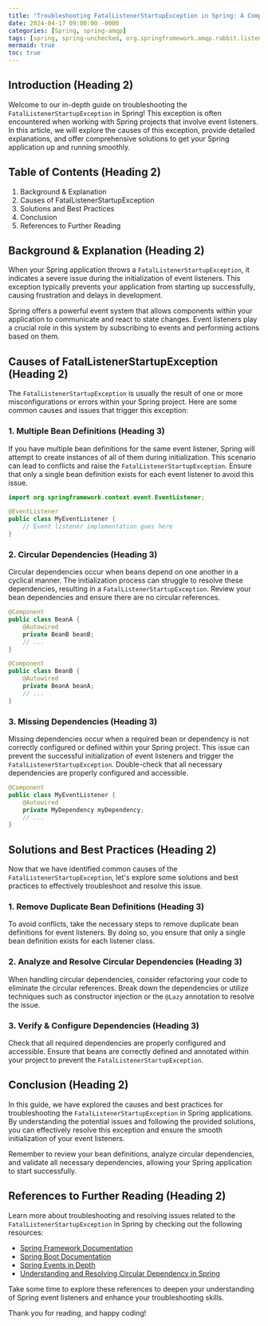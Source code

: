 ```yaml
---
title: "Troubleshooting FatalListenerStartupException in Spring: A Comprehensive Guide"
date: 2024-04-17 09:00:00 -0000
categories: [Spring, spring-amqp]
tags: [spring, spring-unchecked, org.springframework.amqp.rabbit.listener.exception]
mermaid: true
toc: true
---
```



## Introduction (Heading 2)
Welcome to our in-depth guide on troubleshooting the `FatalListenerStartupException` in Spring! This exception is often encountered when working with Spring projects that involve event listeners. In this article, we will explore the causes of this exception, provide detailed explanations, and offer comprehensive solutions to get your Spring application up and running smoothly.

## Table of Contents (Heading 2)
1. Background & Explanation
2. Causes of FatalListenerStartupException
3. Solutions and Best Practices
4. Conclusion
5. References to Further Reading

## Background & Explanation (Heading 2)
When your Spring application throws a `FatalListenerStartupException`, it indicates a severe issue during the initialization of event listeners. This exception typically prevents your application from starting up successfully, causing frustration and delays in development.

Spring offers a powerful event system that allows components within your application to communicate and react to state changes. Event listeners play a crucial role in this system by subscribing to events and performing actions based on them.

## Causes of FatalListenerStartupException (Heading 2)
The `FatalListenerStartupException` is usually the result of one or more misconfigurations or errors within your Spring project. Here are some common causes and issues that trigger this exception:

### 1. Multiple Bean Definitions (Heading 3)
If you have multiple bean definitions for the same event listener, Spring will attempt to create instances of all of them during initialization. This scenario can lead to conflicts and raise the `FatalListenerStartupException`. Ensure that only a single bean definition exists for each event listener to avoid this issue.

```java
import org.springframework.context.event.EventListener;

@EventListener
public class MyEventListener {
    // Event listener implementation goes here
}
```

### 2. Circular Dependencies (Heading 3)
Circular dependencies occur when beans depend on one another in a cyclical manner. The initialization process can struggle to resolve these dependencies, resulting in a `FatalListenerStartupException`. Review your bean dependencies and ensure there are no circular references.

```java
@Component
public class BeanA {
    @Autowired
    private BeanB beanB;
    // ...
}

@Component
public class BeanB {
    @Autowired
    private BeanA beanA;
    // ...
}
```

### 3. Missing Dependencies (Heading 3)
Missing dependencies occur when a required bean or dependency is not correctly configured or defined within your Spring project. This issue can prevent the successful initialization of event listeners and trigger the `FatalListenerStartupException`. Double-check that all necessary dependencies are properly configured and accessible.

```java
@Component
public class MyEventListener {
    @Autowired
    private MyDependency myDependency;
    // ...
}
```

## Solutions and Best Practices (Heading 2)
Now that we have identified common causes of the `FatalListenerStartupException`, let's explore some solutions and best practices to effectively troubleshoot and resolve this issue.

### 1. Remove Duplicate Bean Definitions (Heading 3)
To avoid conflicts, take the necessary steps to remove duplicate bean definitions for event listeners. By doing so, you ensure that only a single bean definition exists for each listener class.

### 2. Analyze and Resolve Circular Dependencies (Heading 3)
When handling circular dependencies, consider refactoring your code to eliminate the circular references. Break down the dependencies or utilize techniques such as constructor injection or the `@Lazy` annotation to resolve the issue.

### 3. Verify & Configure Dependencies (Heading 3)
Check that all required dependencies are properly configured and accessible. Ensure that beans are correctly defined and annotated within your project to prevent the `FatalListenerStartupException`.

## Conclusion (Heading 2)
In this guide, we have explored the causes and best practices for troubleshooting the `FatalListenerStartupException` in Spring applications. By understanding the potential issues and following the provided solutions, you can effectively resolve this exception and ensure the smooth initialization of your event listeners.

Remember to review your bean definitions, analyze circular dependencies, and validate all necessary dependencies, allowing your Spring application to start successfully.

## References to Further Reading (Heading 2)
Learn more about troubleshooting and resolving issues related to the `FatalListenerStartupException` in Spring by checking out the following resources:

- [Spring Framework Documentation](https://docs.spring.io/spring-framework/docs/current/reference/html/)
- [Spring Boot Documentation](https://docs.spring.io/spring-boot/docs/current/reference/html/)
- [Spring Events in Depth](https://www.baeldung.com/spring-events)
- [Understanding and Resolving Circular Dependency in Spring](https://www.baeldung.com/circular-dependencies-in-spring)

Take some time to explore these references to deepen your understanding of Spring event listeners and enhance your troubleshooting skills.

Thank you for reading, and happy coding!

